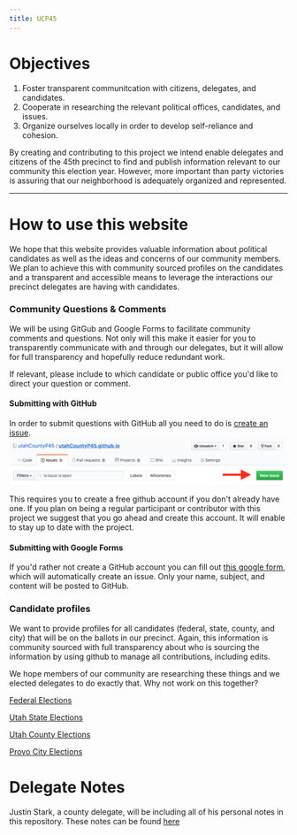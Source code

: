 ```yaml
---
title: UCP45
---
```


# Objectives
1. Foster transparent communitcation with citizens, delegates, and candidates.
2. Cooperate in researching the relevant political offices, candidates, and issues.
3. Organize ourselves locally in order to develop self-reliance and cohesion.

By creating and contributing to this project we intend enable delegates and citizens of the 45th precinct to find and publish information relevant to our community this election year. However, more important than party victories is assuring that our neighborhood is adequately organized and represented.

---
# How to use this website

We hope that this website provides valuable information about political candidates as well as the ideas and concerns of our community members. We plan to achieve this with community sourced profiles on the candidates and a transparent and accessible means to leverage the interactions our precinct delegates are having with candidates.

### Community Questions & Comments
We will be using GitGub and Google Forms to facilitate community comments and questions. Not only will this make it easier for you to transparently communicate with and through our delegates, but it will allow for full transparency and hopefully reduce redundant work.

If relevant, please include to which candidate or public office you'd like to direct your question or comment.

#### Submitting with GitHub

In order to submit questions with GitHub all you need to do is [create an issue](https://github.com/utahCountyP45/utahCountyP45.github.io/issues).
![github issue](img/githubIssue.png)

This requires you to create a free github account if you don't already have one. If you plan on being a regular participant or contributor with this project we suggest that you go ahead and create this account. It will enable to stay up to date with the project.

#### Submitting with Google Forms
If you'd rather not create a GitHub account you can fill out [this google form](https://goo.gl/forms/ges6rKQ7yXKwRCXU2), which will automatically create an issue. Only your name, subject, and content will be posted to GitHub.

### Candidate profiles
We want to provide profiles for all candidates (federal, state, county, and city) that will be on the ballots in our precinct. Again, this information is community sourced with full transparency about who is sourcing the information by using github to manage all contributions, including edits.

We hope members of our community are researching these things and we elected delegates to do exactly that. Why not work on this together?

[Federal Elections](/Candidates/federalElections.md)

[Utah State Elections](/Candidates/stateElections.md)

[Utah County Elections](/Candidates/countyElections.md)

[Provo City Elections](/Candidates/cityElections.md)

# Delegate Notes

Justin Stark, a county delegate, will be including all of his personal notes in this repository. These notes can be found [here](https://github.com/utahCountyP45/utahCountyP45.github.io/tree/master/js_notes)
